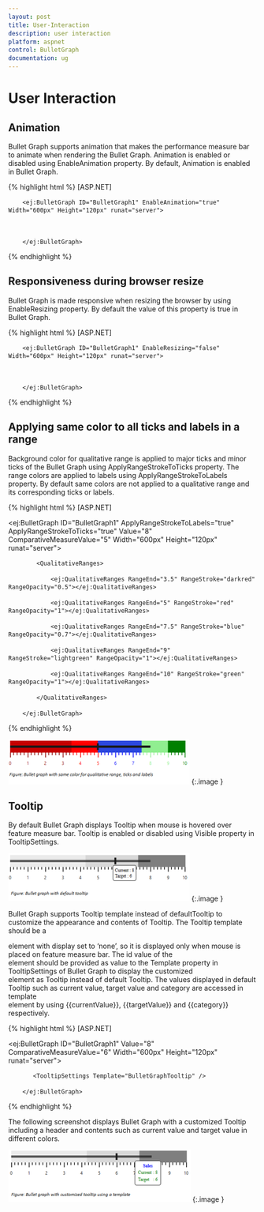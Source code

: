 ```yaml
---
layout: post
title: User-Interaction
description: user interaction
platform: aspnet
control: BulletGraph	
documentation: ug
---
```


# User Interaction

## Animation

Bullet Graph supports animation that makes the performance measure bar to animate when rendering the Bullet Graph. Animation is enabled or disabled using EnableAnimation property. By default, Animation is enabled in Bullet Graph. 

{% highlight html %}
[ASP.NET]



        <ej:BulletGraph ID="BulletGraph1" EnableAnimation="true" Width="600px" Height="120px" runat="server">                        



        </ej:BulletGraph>
{% endhighlight  %}

## Responsiveness during browser resize

Bullet Graph is made responsive when resizing the browser by using EnableResizing property. By default the value of this property is true in Bullet Graph. 

{% highlight html %}
[ASP.NET]



        <ej:BulletGraph ID="BulletGraph1" EnableResizing="false" Width="600px" Height="120px" runat="server">                        



        </ej:BulletGraph>
{% endhighlight %}

## Applying same color to all ticks and labels in a range

Background color for qualitative range is applied to major ticks and minor ticks of the Bullet Graph using ApplyRangeStrokeToTicks property. The range colors are applied to labels using ApplyRangeStrokeToLabels property. By default same colors are not applied to a qualitative range and its corresponding ticks or labels. 

{% highlight html %}
[ASP.NET]



<ej:BulletGraph ID="BulletGraph1" ApplyRangeStrokeToLabels="true" ApplyRangeStrokeToTicks="true" Value="8" ComparativeMeasureValue="5" Width="600px" Height="120px" runat="server">                        

            <QualitativeRanges>

                <ej:QualitativeRanges RangeEnd="3.5" RangeStroke="darkred" RangeOpacity="0.5"></ej:QualitativeRanges>

                <ej:QualitativeRanges RangeEnd="5" RangeStroke="red" RangeOpacity="1"></ej:QualitativeRanges>

                <ej:QualitativeRanges RangeEnd="7.5" RangeStroke="blue" RangeOpacity="0.7"></ej:QualitativeRanges>

                <ej:QualitativeRanges RangeEnd="9" RangeStroke="lightgreen" RangeOpacity="1"></ej:QualitativeRanges>

                <ej:QualitativeRanges RangeEnd="10" RangeStroke="green" RangeOpacity="1"></ej:QualitativeRanges>

            </QualitativeRanges>

        </ej:BulletGraph>
{% endhighlight %}

![](User-Interaction_images/User-Interaction_img1.png)
{:.image }


## Tooltip

By default Bullet Graph displays Tooltip when mouse is hovered over feature measure bar. Tooltip is enabled or disabled using Visible property in TooltipSettings.

![](User-Interaction_images/User-Interaction_img2.png)
{:.image }


Bullet Graph supports Tooltip template instead of defaultTooltip to customize the appearance and contents of Tooltip. The Tooltip template should be a <div> element with display set to ‘none’, so it is displayed only when mouse is placed on feature measure bar. The id value of the <div> element should be provided as value to the Template property in TooltipSettings of Bullet Graph to display the customized <div> element as Tooltip instead of default Tooltip. The values displayed in default Tooltip such as current value, target value and category are accessed in template <div> element by using {{currentValue}}, {{targetValue}} and {{category}} respectively.

{% highlight html %}
[ASP.NET]



<ej:BulletGraph ID="BulletGraph1" Value="8" ComparativeMeasureValue="6" Width="600px" Height="120px" runat="server">                        

           <TooltipSettings Template="BulletGraphTooltip" />

        </ej:BulletGraph>

{% endhighlight %}

The following screenshot displays Bullet Graph with a customized Tooltip including a header and contents such as current value and target value in different colors.

![](User-Interaction_images/User-Interaction_img3.png) 
{:.image }


